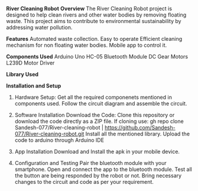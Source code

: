 **River Cleaning Robot**
**Overview**
  The River Cleaning Robot project is designed to help clean rivers and other water bodies by removing floating waste. This project aims to contribute to environmental sustainability by addressing water pollution.

**Features**
Automated waste collection.
Easy to operate
Efficient cleaning mechanism for non floating water bodies.
Mobile app to control it.

**Components Used**
  Arduino Uno
  HC-05 Bluetooth Module
  DC Gear Motors
  L239D Motor Driver 

**Library Used**
  
**Installation and Setup**
1. Hardware Setup:
   Get all the required componenets mentioned in components used.
   Follow the circuit diagram and assemble the circuit.

2. Software Installation
   Download the Code: Clone this repository or download the code directly as a ZIP file.
    If cloning use: gh repo clone Sandesh-077/River-cleaning-robot      |     https://github.com/Sandesh-077/River-cleaning-robot.git
   Install all the mentioned library.
   Upload the code to arduino through Arduino IDE

3. App Installation
   Download and Install the apk in your mobile device.

4. Configuration and Testing
   Pair the bluetooth module with your smartphone.
   Open and connect the app to the bluetooth module.
   Test all the button are being responded by the robot or not.
   Bring necessary changes to the circuit and code as per your requirement.

